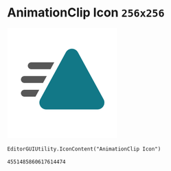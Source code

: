 # AnimationClip Icon `256x256`
<img src="/img/AnimationClip%20Icon.png" width=256 height=256>

``` CSharp
EditorGUIUtility.IconContent("AnimationClip Icon")
```
```
4551485860617614474
```
